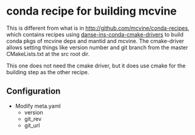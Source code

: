 # conda recipe for building mcvine

This is different from what is in
http://github.com/mcvine/conda-recipes,
which contains recipes using
[danse-ins-conda-cmake-drivers](https://github.com/danse-inelastic/conda-packaging)
to build conda pkgs of mcvine deps and mantid and mcvine.
The cmake-driver allows setting things like version 
number and git branch from the master
CMakeLists.txt at the src root dir.

This one does not need the cmake driver,
but it does use cmake for the building step
as the other recipe.

## Configuration

* Modify meta.yaml
  - version
  - git_rev
  - git_url
